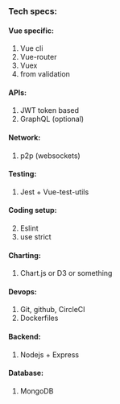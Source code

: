 ### Tech specs:

#### Vue specific:
1. Vue cli
2. Vue-router
3. Vuex
3. from validation

#### APIs:
1. JWT token based
2. GraphQL (optional)

#### Network:
1. p2p (websockets)

#### Testing:
1. Jest + Vue-test-utils

#### Coding setup:
2. Eslint
3. use strict 

#### Charting:
1. Chart.js or D3 or something

#### Devops:
1. Git, github, CircleCI
2. Dockerfiles

#### Backend:
1. Nodejs + Express

#### Database:
1. MongoDB